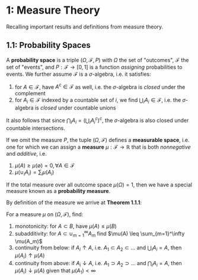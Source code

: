 # 1: Measure Theory

Recalling important results and definitions from measure theory.

## 1.1: Probability Spaces

A **probability space** is a triple $(\Omega, \mathcal F, \mathit P)$ with $\Omega$ the set of "outcomes", $\mathcal F$ the set of "events", and $\mathit P: \mathcal F \to [0, 1]$ is a function *assigning* probabilities to events. We further assume $\mathcal F$ is a $\sigma$-algebra, i.e. it satisfies:

1. for $A \in \mathcal F$, have $A^c \in \mathcal F$ as well, i.e. the $\sigma$-algebra is *closed* under the complement
2. for $A_i \in \mathcal F$ indexed by a countable set of $i$, we find $\bigcup_i A_i \in \mathcal F$, i.e. the $\sigma$-algebra is *closed* under countable unions

It also follows that since $\bigcap_i A_i  = (\bigcup_i A_i^c)^c$, the $\sigma$-algebra is also closed under countable intersections.

If we omit the measure $\mathit P$, the tuple $(\Omega, \mathcal F)$ defines a **measurable space**,  i.e. one for which we can assign a **measure** $\mu: \mathcal F \to \mathbb R$ that is both *nonnegative* and *additive*, i.e.

1. $\mu(A) \geq \mu(\emptyset) = 0, \forall A \in \mathcal F$
2. $\mu(\cup_iA_i) = \sum_i \mu(A_i)$ 

If the total measure over all outcome space $\mu(\Omega) = 1$, then we have a special measure known as a **probability measure**.

By definition of the measure we arrive at **Theorem 1.1.1**:

For a measure $\mu$ on $(\Omega, \mathcal F)$, find:

1. monotonicity: for $A \subset B$, have $\mu(A) \leq \mu(B)$
2. subadditivity: for $A \subset \cup_{m=1}^\infty A_m$ find $\mu(A) \leq \sum_{m=1}^\infty \mu(A_m)$
3. continuity from below: if $A_i \uparrow A$, i.e. $A_1 \subset A_2 \subset \ldots$ and $\bigcup_i A_i = A$, then $\mu(A_i) \uparrow \mu(A)$
4. continuity from above: if $A_i \downarrow A$, i.e. $A_1 \supset A_2 \supset \ldots$ and $\bigcap_i A_i = A$, then $\mu(A_i) \downarrow \mu(A)$ given that $\mu(A_1) < \infty$

